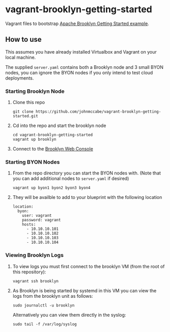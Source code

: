 # vagrant-brooklyn-getting-started
Vagrant files to bootstrap [Apache Brooklyn Getting Started example](https://brooklyn.incubator.apache.org/v/latest/start/running.html).

## How to use

This assumes you have already installed Virtualbox and Vagrant on your local machine.

The supplied `server.yaml` contains both a Brooklyn node and 3 small BYON nodes, you can ignore the BYON nodes if you only intend to test cloud deployments.

### Starting Brooklyn Node

1. Clone this repo

    ```
    git clone https://github.com/johnmccabe/vagrant-brooklyn-getting-started.git
    ```

2. Cd into the repo and start the brooklyn node

    ```
    cd vagrant-brooklyn-getting-started
    vagrant up brooklyn
    ```

3. Connect to the [Brooklyn Web Console](http://10.10.10.100:8081/)

### Starting BYON Nodes

1. From the repo directory you can start the BYON nodes with. (Note that you can add additional nodes to `server.yaml` if desired)

    ```
    vagrant up byon1 byon2 byon3 byon4
    ```

2. They will be availble to add to your blueprint with the following location

    ```
    location:
      byon:
        user: vagrant
        password: vagrant
        hosts:
          - 10.10.10.101
          - 10.10.10.102
          - 10.10.10.103
          - 10.10.10.104
    ````

### Viewing Brooklyn Logs

1. To view logs you must first connect to the brooklyn VM (from the root of this repository):

    ```
    vagrant ssh brooklyn
    ```

2. As Brooklyn is being started by systemd in this VM you can view the logs from the brooklyn unit as follows:

    ```
    sudo journalctl -u brooklyn
    ```
    
    Alternatively you can view them directly in the syslog:

    ```
    sudo tail -f /var/log/syslog
    ```
